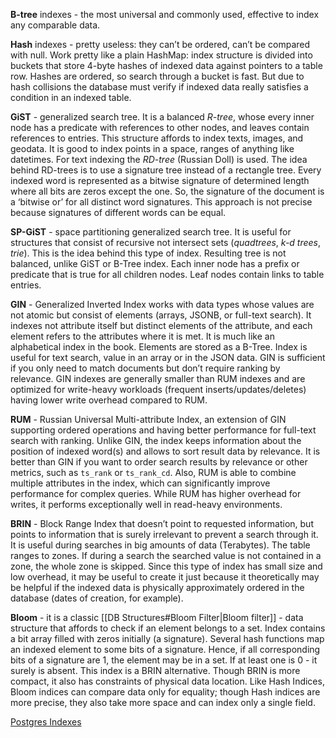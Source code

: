 **B-tree** indexes - the most universal and commonly used, effective to index any comparable data.

**Hash** indexes - pretty useless: they can’t be ordered, can’t be compared with null. Work pretty like a plain HashMap: index structure is divided into buckets that store 4-byte hashes of indexed data against pointers to a table row. Hashes are ordered, so search through a bucket is fast. But due to hash collisions the database must verify if indexed data really satisfies a condition in an indexed table.

**GiST** - generalized search tree. It is a balanced *R-tree*, whose every inner node has a predicate with references to other nodes, and leaves contain references to entries. This structure affords to index texts, images, and geodata. It is good to index points in a space, ranges of anything like datetimes. For text indexing the *RD-tree* (Russian Doll) is used. The idea behind RD-trees is to use a signature tree instead of a rectangle tree. Every indexed word is represented as a bitwise signature of determined length where all bits are zeros except the one. So, the signature of the document is a ‘bitwise or’ for all distinct word signatures. This approach is not precise because signatures of different words can be equal.

**SP-GiST** - space partitioning generalized search tree. It is useful for structures that consist of recursive not intersect sets (*quadtrees*, *k-d trees*, *trie*). This is the idea behind this type of index. Resulting tree is not balanced, unlike GiST or B-Tree index. Each inner node has a prefix or predicate that is true for all children nodes. Leaf nodes contain links to table entries.

**GIN** - Generalized Inverted Index works with data types whose values are not atomic but consist of elements (arrays, JSONB, or full-text search). It indexes not attribute itself but distinct elements of the attribute, and each element refers to the attributes where it is met. It is much like an alphabetical index in the book. Elements are stored as a B-Tree. Index is useful for text search, value in an array or in the JSON data. GIN is sufficient if you only need to match documents but don’t require ranking by relevance. GIN indexes are generally smaller than RUM indexes and are optimized for write-heavy workloads (frequent inserts/updates/deletes) having lower write overhead compared to RUM.

**RUM** - Russian Universal Multi-attribute Index, an extension of GIN supporting ordered operations and having better performance for full-text search with ranking. Unlike GIN, the index keeps information about the position of indexed word(s) and allows to sort result data by relevance. It is better than GIN if you want to order search results by relevance or other metrics, such as `ts_rank` or `ts_rank_cd`. Also, RUM is able to combine multiple attributes in the index, which can significantly improve performance for complex queries. While RUM has higher overhead for writes, it performs exceptionally well in read-heavy environments.

**BRIN** - Block Range Index that doesn’t point to requested information, but points to information that is surely irrelevant to prevent a search through it. It is useful during searches in big amounts of data (Terabytes). The table ranges to zones. If during a search the searched value is not contained in a zone, the whole zone is skipped. Since this type of index has small size and low overhead, it may be useful to create it just because it theoretically may be helpful if the indexed data is physically approximately ordered in the database (dates of creation, for example).

**Bloom** - it is a classic [[DB Structures#Bloom Filter|Bloom filter]] - data structure that affords to check if an element belongs to a set. Index contains a bit array filled with zeros initially (a signature). Several hash functions map an indexed element to some bits of a signature. Hence, if all corresponding bits of a signature are 1, the element may be in a set. If at least one is 0 - it surely is absent. This index is a BRIN alternative. Though BRIN is more compact, it also has constraints of physical data location. Like Hash Indices, Bloom indices can compare data only for equality; though Hash indices are more precise, they also take more space and can index only a single field.

[Postgres Indexes](https://habr.com/ru/company/postgrespro/blog/326096/)
